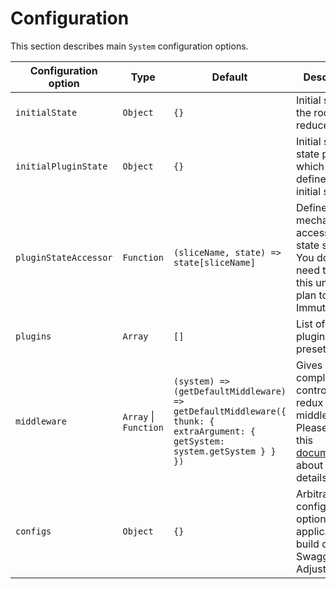 # Configuration

This section describes main `System` configuration options.

Configuration option | Type | Default | Description
--- | --- | --- | --- 
<a name="initialState"></a>`initialState` | `Object` | `{}` | Initial state for the root reducer.
<a name="initialPluginState"></a>`initialPluginState` | `Object` | `{}` | Initial state for state plugin which doesn't define it's initial state.
<a name="pluginStateAccessor"></a>`pluginStateAccessor` | `Function` | `(sliceName, state) => state[sliceName]` | Defines a mechanism for accessing a state slice. You don't need to touch this unless you plan to use Immutable.js.
<a name="plugins"></a>`plugins` | `Array` | `[]` | List of state plugins or presets.
<a name="middleware"></a>`middleware` | `Array` &#124; `Function` | `(system) => (getDefaultMiddleware) => getDefaultMiddleware({ thunk: { extraArgument: { getSystem: system.getSystem } } })` | Gives complete control over redux store middleware. Please refer to this [documentation](https://redux-toolkit.js.org/api/getDefaultMiddleware) about more details. 
<a name="configs"><a/>`configs` | `Object` | `{}` | Arbitrary configuration options for applications build on top of Swagger Adjust.

